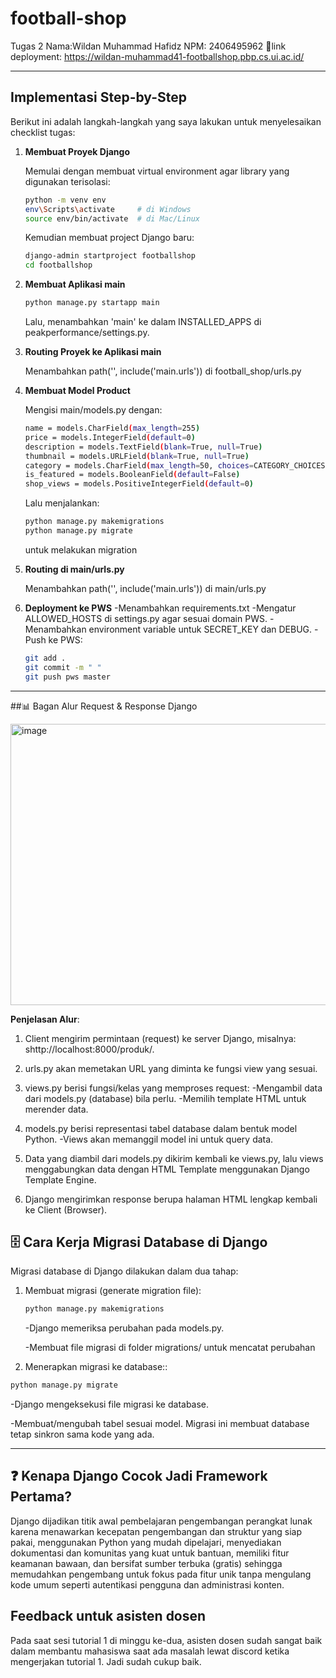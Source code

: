 # football-shop
Tugas 2
Nama:Wildan Muhammad Hafidz
NPM: 2406495962
🔗link deployment: https://wildan-muhammad41-footballshop.pbp.cs.ui.ac.id/

---

## Implementasi Step-by-Step
Berikut ini adalah langkah-langkah yang saya lakukan untuk menyelesaikan checklist tugas:

1. **Membuat Proyek Django**

   Memulai dengan membuat virtual environment agar library yang digunakan terisolasi:
   ```bash
   python -m venv env
   env\Scripts\activate     # di Windows
   source env/bin/activate  # di Mac/Linux
   ```
   Kemudian membuat project Django baru:
   ```bash
   django-admin startproject footballshop
   cd footballshop
   ```
2. **Membuat Aplikasi main**
   ```bash
   python manage.py startapp main
   ```
   Lalu, menambahkan 'main' ke dalam INSTALLED_APPS di peakperformance/settings.py.
   
3. **Routing Proyek ke Aplikasi main**

   Menambahkan path('', include('main.urls')) di football_shop/urls.py

4. **Membuat Model Product**

   Mengisi main/models.py dengan:
   ```bash
   name = models.CharField(max_length=255)
   price = models.IntegerField(default=0)
   description = models.TextField(blank=True, null=True)
   thumbnail = models.URLField(blank=True, null=True)
   category = models.CharField(max_length=50, choices=CATEGORY_CHOICES, default='update')
   is_featured = models.BooleanField(default=False)
   shop_views = models.PositiveIntegerField(default=0)
   ```
   Lalu menjalankan:
   ```bash
   python manage.py makemigrations
   python manage.py migrate
   ```
   untuk melakukan migration

5. **Routing di main/urls.py**
   
   Menambahkan path('', include('main.urls')) di main/urls.py

6. **Deployment ke PWS**
   -Menambahkan requirements.txt
   -Mengatur ALLOWED_HOSTS di settings.py agar sesuai domain PWS.
   -Menambahkan environment variable untuk SECRET_KEY dan DEBUG.
   -Push ke PWS:
   
    ```bash
    git add .
    git commit -m " "
    git push pws master
    ```
       
---

##📊 Bagan Alur Request & Response Django


   <img width="900" height="450" alt="image" src="https://github.com/user-attachments/assets/65158c85-3515-4235-a83b-1d2753c87d85" />
   
   **Penjelasan Alur**:

 1. Client mengirim permintaan (request) ke server Django, misalnya:
    shttp://localhost:8000/produk/.
    
 2. urls.py akan memetakan URL yang diminta ke fungsi view yang sesuai.
    
 3. views.py berisi fungsi/kelas yang memproses request:
    -Mengambil data dari models.py (database) bila perlu.
    -Memilih template HTML untuk merender data.

 4. models.py berisi representasi tabel database dalam bentuk model Python.
    -Views akan memanggil model ini untuk query data.

 5. Data yang diambil dari models.py dikirim kembali ke views.py, lalu views menggabungkan data dengan HTML Template menggunakan Django Template Engine.

 6. Django mengirimkan response berupa halaman HTML lengkap kembali ke Client (Browser).

    
## 🗄️ Cara Kerja Migrasi Database di Django
 Migrasi database di Django dilakukan dalam dua tahap:
1. Membuat migrasi (generate migration file):
   ```bash
   python manage.py makemigrations
   ```
   -Django memeriksa perubahan pada models.py.
   
   -Membuat file migrasi di folder migrations/ untuk mencatat perubahan
   
 2. Menerapkan migrasi ke database::
   ```bash
   python manage.py migrate
   ```
   -Django mengeksekusi file migrasi ke database.
   
   -Membuat/mengubah tabel sesuai model.
   Migrasi ini membuat database tetap sinkron sama kode yang ada.

---

## ❓ Kenapa Django Cocok Jadi Framework Pertama?

   Django dijadikan titik awal pembelajaran pengembangan perangkat lunak karena menawarkan kecepatan pengembangan dan struktur yang siap pakai, menggunakan Python yang mudah dipelajari, menyediakan dokumentasi      dan komunitas yang kuat untuk bantuan, memiliki fitur keamanan bawaan, dan bersifat sumber terbuka (gratis) sehingga memudahkan pengembang untuk fokus pada fitur unik tanpa mengulang kode umum seperti            autentikasi pengguna dan administrasi konten. 

## Feedback untuk asisten dosen
Pada saat sesi tutorial 1 di minggu ke-dua, asisten dosen sudah sangat baik dalam membantu mahasiswa saat ada masalah lewat discord ketika mengerjakan tutorial 1. Jadi sudah cukup baik.

